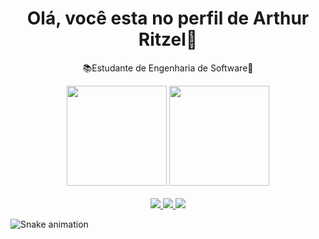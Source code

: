 <h1 align="center">Olá, você esta no perfil de Arthur Ritzel👋</h1>


<p align="center">📚Estudante de Engenharia de Software👾</p>

<div align="center">
 <img height="160em" src="https://github-readme-stats.vercel.app/api?username=arthurritzel&show_icons=true&theme=dark&hide_border=false&show_owner=true"/>
 <img height="160em" src="https://github-readme-stats.vercel.app/api/top-langs/?username=arthurritzel&theme=dark&hide_border=false&&layout=compact"/>
</div>
<br>
<div align="center"> 
  <a href="https://instagram.com/arthur_ritzel/" target="_blank">
  <img src="https://img.shields.io/badge/-Instagram-%23E4405F?style=for-the-badge&logo=instagram&logoColor=white">
  </a>
  <a href = "mailto:ritzelarthur@gmail.com" target="_blank">
  <img src="https://img.shields.io/badge/-Gmail-%23333?style=for-the-badge&logo=gmail&logoColor=white">
  </a>
  <a href="https://www.linkedin.com/in/arthur-burkhard-ritzel-4716a6261/" target="_blank">
  <img src="https://img.shields.io/badge/-LinkedIn-%230077B5?style=for-the-badge&logo=linkedin&logoColor=white">
  </a> 
</div>

![Snake animation](https://github.com/{arthurritzel}/{arthurritzel}/blob/output/github-contribution-grid-snake.svg)
